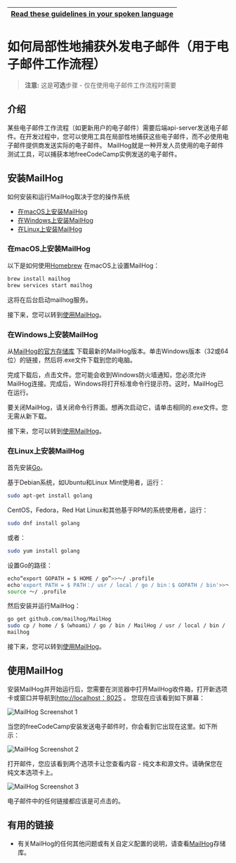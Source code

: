 <!-- do not translate this -->
| [Read these guidelines in your spoken language](/docs/i18n-languages) |
|-|
<!-- do not translate this -->

# 如何局部性地捕获外发电子邮件（用于电子邮件工作流程）

> **注意:** 这是**可选**步骤 - 仅在使用电子邮件工作流程时需要

## 介绍

某些电子邮件工作流程（如更新用户的电子邮件）需要后端api-server发送电子邮件。在开发过程中，您可以使用工具在局部性地捕获这些电子邮件，而不必使用电子邮件提供商发送实际的电子邮件。 MailHog就是一种开发人员使用的电子邮件测试工具，可以捕获本地freeCodeCamp实例发送的电子邮件。

## 安装MailHog

如何安装和运行MailHog取决于您的操作系统

 - [在macOS上安装MailHog](#在macOS上安装MailHog)
 - [在Windows上安装MailHog](#在Windows上安装MailHog)
 - [在Linux上安装MailHog](#在Linux上安装MailHog)

### 在macOS上安装MailHog

以下是如何使用[Homebrew](https://brew.sh/) 在macOS上设置MailHog：

```bash
brew install mailhog
brew services start mailhog
```

这将在后台启动mailhog服务。

接下来，您可以转到[使用MailHog](#使用MailHog)。

### 在Windows上安装MailHog

从[MailHog的官方存储库](https://github.com/mailhog/MailHog/releases) 下载最新的MailHog版本。单击Windows版本（32或64位）的链接，然后将.exe文件下载到您的电脑。

完成下载后，点击文件。您可能会收到Windows防火墙通知，您必须允许MailHog连接。完成后，Windows将打开标准命令行提示符。这时，MailHog已在运行。

要关闭MailHog，请关闭命令行界面。想再次启动它，请单击相同的.exe文件。您无需从新下载。

接下来，您可以转到[使用MailHog](#使用MailHog)。

### 在Linux上安装MailHog

首先安装[Go](https://golang.org)。

基于Debian系统，如Ubuntu和Linux Mint使用者，运行：

```bash
sudo apt-get install golang
```

CentOS，Fedora，Red Hat Linux和其他基于RPM的系统使用者，运行：

```bash
sudo dnf install golang
```

或者：

```bash
sudo yum install golang
```

设置Go的路径：

```bash
echo“export GOPATH = $ HOME / go”>>〜/ .profile
echo'export PATH = $ PATH：/ usr / local / go / bin：$ GOPATH / bin'>>〜/ .profile
source 〜/ .profile
```

然后安装并运行MailHog：

```bash
go get github.com/mailhog/MailHog
sudo cp / home / $（whoami）/ go / bin / MailHog / usr / local / bin / mailhog
mailhog
```

接下来，您可以转到[使用MailHog](#使用MailHog)。

## 使用MailHog

安装MailHog并开始运行后，您需要在浏览器中打开MailHog收件箱，打开新选项卡或窗口并导航到[http://localhost：8025](http://localhost:8025) 。
您现在应该看到如下屏幕：

![MailHog Screenshot 1](images/mailhog/1.jpg)

当您的freeCodeCamp安装发送电子邮件时，你会看到它出现在这里。如下所示：

![MailHog Screenshot 2](images/mailhog/2.jpg)

打开邮件，您应该看到两个选项卡让您查看内容 - 纯文本和源文件。请确保您在纯文本选项卡上。

![MailHog Screenshot 3](images/mailhog/3.jpg)

电子邮件中的任何链接都应该是可点击的。

## 有用的链接

 - 有关MailHog的任何其他问题或有关自定义配置的说明，请查看[MailHog](https://github.com/mailhog/MailHog)存储库。
